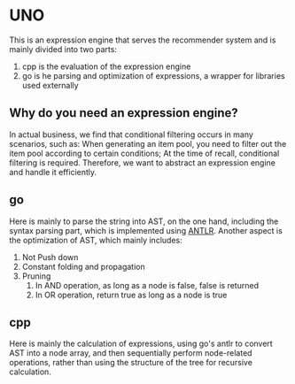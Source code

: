 # UNO
This is an expression engine that serves the recommender system and is mainly divided into two parts:
1. cpp is the evaluation of the expression engine
2. go is he parsing and optimization of expressions, a wrapper for libraries used externally

## Why do you need an expression engine?
In actual business, we find that conditional filtering occurs in many scenarios, such as: 
When generating an item pool, you need to filter out the item pool according to certain conditions; At the time of recall, conditional filtering is required. Therefore, we want to abstract an expression engine and handle it efficiently.

## go
Here is mainly to parse the string into AST, on the one hand, including the syntax parsing part, which is implemented using [ANTLR](https://www.antlr.org/). Another aspect is the optimization of AST, which mainly includes:
1. Not Push down
2. Constant folding and propagation
3. Pruning
   1. In AND operation, as long as a node is false, false is returned
   2. In OR operation, return true as long as a node is true

## cpp
Here is mainly the calculation of expressions, using go's antlr to convert AST into a node array, and then sequentially perform node-related operations, rather than using the structure of the tree for recursive calculation.